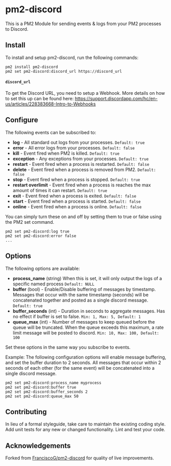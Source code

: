 # pm2-discord

This is a PM2 Module for sending events & logs from your PM2 processes to Discord.

## Install

To install and setup pm2-discord, run the following commands:

```text
pm2 install pm2-discord
pm2 set pm2-discord:discord_url https://discord_url
```

#### `discord_url`

To get the Discord URL, you need to setup a Webhook. More details on how to set this up can be found here: <https://support.discordapp.com/hc/en-us/articles/228383668-Intro-to-Webhooks>

## Configure

The following events can be subscribed to:

- **log** - All standard out logs from your processes. `Default: true`
- **error** - All error logs from your processes. `Default: false`
- **kill** - Event fired when PM2 is killed. `Default: true`
- **exception** - Any exceptions from your processes. `Default: true`
- **restart** - Event fired when a process is restarted. `Default: false`
- **delete** - Event fired when a process is removed from PM2. `Default: false`
- **stop** - Event fired when a process is stopped. `Default: true`
- **restart overlimit** - Event fired when a process is reaches the max amount of times it can restart. `Default: true`
- **exit** - Event fired when a process is exited. `Default: false`
- **start** - Event fired when a process is started. `Default: false`
- **online** - Event fired when a process is online. `Default: false`

You can simply turn these on and off by setting them to true or false using the PM2 set command.

```text
pm2 set pm2-discord:log true
pm2 set pm2-discord:error false
...
```

## Options

The following options are available:

- **process_name** (string) When this is set, it will only output the logs of a specific named process `Default: NULL`
- **buffer** (bool) - Enable/Disable buffering of messages by timestamp. Messages that occur with the same timestamp (seconds) will be concatenated together and posted as a single discord message. `Default: true`
- **buffer_seconds** (int) - Duration in seconds to aggregate messages. Has no effect if buffer is set to false. `Min: 1, Max: 5, Default: 1`
- **queue_max** (int) - Number of messages to keep queued before the queue will be truncated. When the queue exceeds this maximum, a rate limit message will be posted to discord. `Min: 10, Max: 100, Default: 100`

Set these options in the same way you subscribe to events.

Example: The following configuration options will enable message buffering, and set the buffer duration to 2 seconds. All messages that occur within 2 seconds of each other (for the same event) will be concatenated into a single discord message.

```text
pm2 set pm2-discord:process_name myprocess
pm2 set pm2-discord:buffer true
pm2 set pm2-discord:buffer_seconds 2
pm2 set pm2-discord:queue_max 50
```

## Contributing

In lieu of a formal styleguide, take care to maintain the existing coding style. Add unit tests for any new or changed functionality. Lint and test your code.

## Acknowledgements

Forked from [FranciscoG/pm2-discord](https://github.com/FranciscoG/pm2-discord) for quality of live improvements.
